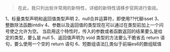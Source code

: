 >在此，我只列出些许常用的新特性，详细的新特性请移步官网进行查阅。

1、标量类型声明和返回值类型声明
2、null合并运算符，即使用??代替isset
3、整数除法函数intdiv
4、参数以及返回值的类型现在可以通过在类型前加上一个问号使之允许为空。 当启用这个特性时，传入的参数或者函数返回的结果要么是给定的类型，要么是 null 
5、返回值声明为 void 类型的方法要么干脆省去 return 语句，要么使用一个空的 return 语句
6、短数组语法[],类似于前端es6的数组赋值
